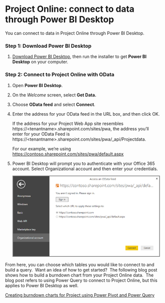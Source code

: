 ﻿<properties
   pageTitle="Project Online: connect to data through Power BI Desktop"
   description="Project Online: connect to data through Power BI Desktop"
   services="powerbi"
   documentationCenter=""
   authors="davidiseminger"
   manager="mblythe"
   backup=""
   editor=""
   tags=""
   qualityFocus="no"
   qualityDate=""/>

<tags
   ms.service="powerbi"
   ms.devlang="NA"
   ms.topic="article"
   ms.tgt_pltfrm="NA"
   ms.workload="powerbi"
   ms.date="12/01/2016"
   ms.author="davidi"/>

# Project Online: connect to data through Power BI Desktop

You can connect to data in Project Online through Power BI Desktop.

### Step 1: Download Power BI Desktop

1.  [Download Power BI Desktop](http://go.microsoft.com/fwlink/?LinkID=521662), then run the installer to get **Power BI Desktop** on your computer.


### Step 2: Connect to Project Online with OData

1.  Open **Power BI Desktop**.

2.  On the *Welcome* screen, select **﻿Get Data.**﻿

3.  Choose **﻿OData feed**﻿ and select **﻿Connect**﻿.

4.  ﻿Enter the address for your OData feed in the URL box, and then click OK.

    If the address for your Project Web App site resembles https://\<tenantname\>.sharepoint.com/sites/pwa, the address you’ll enter for your OData Feed is https://\<tenantname\>.sharepoint.com/sites/pwa/\_api/Projectdata.

    For our example, we’re using https://contoso.sharepoint.com/sites/pwa/default.aspx

5.  Power BI Desktop will prompt you to authenticate with your Office 365 account. Select Organizational account and then enter your credentials.

    ![](media/powerbi-desktop-project-online-connect-to-data/image.png)

From here, you can choose which tables you would like to connect to and build a query.  Want an idea of how to get started?  The following blog post shows how to build a burndown chart from your Project Online data.  The blog post refers to using Power Query to connect to Project Online, but this applies to Power BI Desktop as well.

[Creating burndown charts for Project using Power Pivot and Power Query](http://blogs.office.com/2014/03/24/creating-burndown-charts-for-project-using-power-pivot-and-power-query/)
